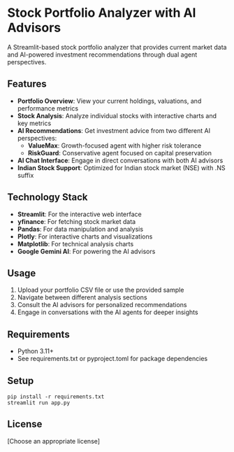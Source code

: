 # Stock Portfolio Analyzer with AI Advisors

A Streamlit-based stock portfolio analyzer that provides current market data and AI-powered investment recommendations through dual agent perspectives.

## Features

- **Portfolio Overview**: View your current holdings, valuations, and performance metrics
- **Stock Analysis**: Analyze individual stocks with interactive charts and key metrics
- **AI Recommendations**: Get investment advice from two different AI perspectives:
  - **ValueMax**: Growth-focused agent with higher risk tolerance
  - **RiskGuard**: Conservative agent focused on capital preservation
- **AI Chat Interface**: Engage in direct conversations with both AI advisors
- **Indian Stock Support**: Optimized for Indian stock market (NSE) with .NS suffix

## Technology Stack

- **Streamlit**: For the interactive web interface
- **yfinance**: For fetching stock market data
- **Pandas**: For data manipulation and analysis
- **Plotly**: For interactive charts and visualizations
- **Matplotlib**: For technical analysis charts
- **Google Gemini AI**: For powering the AI advisors

## Usage

1. Upload your portfolio CSV file or use the provided sample
2. Navigate between different analysis sections
3. Consult the AI advisors for personalized recommendations
4. Engage in conversations with the AI agents for deeper insights

## Requirements

- Python 3.11+
- See requirements.txt or pyproject.toml for package dependencies

## Setup

```
pip install -r requirements.txt
streamlit run app.py
```

## License

[Choose an appropriate license]
